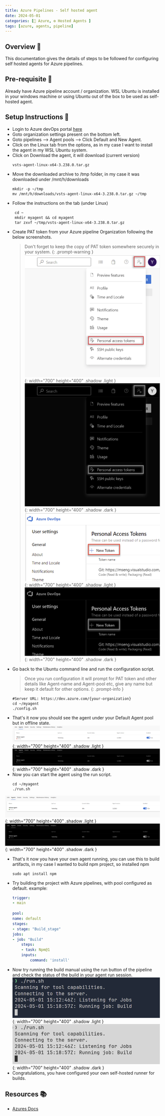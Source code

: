 ```yaml
---
title: Azure Pipelines - Self hosted agent
date: 2024-05-01
categories: [🤖 Azure, ⚙️ Hosted Agents ]
tags: [azure, agents, pipeline]
---
```


## Overview 📝
This documentation gives the details of steps to be followed for configuring self hosted agents for Azure pipelines.

## Pre-requisite  🚧
Already have Azure pipeline account / organization.
WSL Ubuntu is installed in your windows machine or using Ubuntu out of the box to be used as self-hosted agent.

## Setup Instructions 🚧
- Login to Azure devOps portal [here](https://dev.azure.com)
- Goto organization settings present on the bottom left.
- Goto pipelines --> Agent pools --> Click Default and New Agent.
- Click on the Linux tab from the options, as in my case I want to install the agent in my WSL Ubuntu system.
- Click on Download the agent, it will download (current version)
    ```shell
    vsts-agent-linux-x64-3.238.0.tar.gz
    ```
- Move the downloaded archive to /tmp folder, in my case it was downloaded under /mnt/h/downloads
    ```shell
    mkdir -p ~/tmp
    mv /mnt/h/downloads/vsts-agent-linux-x64-3.238.0.tar.gz ~/tmp
    ```
- Follow the instructions on the tab (under Linux)
    ```shell
     cd ~
     mkdir myagent && cd myagent
     tar zxvf ~/tmp/vsts-agent-linux-x64-3.238.0.tar.gz
    ```
- Create PAT token from your Azure pipeline Organization following the below screenshots.
    > Don't forget to keep the copy of PAT token somewhere securely in your system.
    {: .prompt-warning }
![alt text](../assets/images/azure/pat-gen.png){: width="700" height="400" .shadow .light }
![alt text](../assets/images/azure/pat-gen-darkmode.png){: width="700" height="400" .shadow .dark }
![alt text](../assets/images/azure/pat-gen-1.png){: width="700" height="400" .shadow .light }
![alt text](../assets/images/azure/pat-gen-1-darkmode.png){: width="700" height="400" .shadow .dark }
- Go back to the Ubuntu command line and run the configuration script.
    > Once you run configuration it will prompt for PAT token and other details like Agent-name and Agent-pool etc, give any name but keep it default for other options.
    {: .prompt-info }
    ```shell
    #Server URL: https://dev.azure.com/{your-organization}
    cd ~/myagent
    ./config.sh
    ```
- That's it now you should see the agent under your Default Agent pool but in offline state.
![alt text](../assets/images/azure/agent.png){: width="700" height="400" .shadow .light }
![alt text](../assets/images/azure/agent-darkmode.png){: width="700" height="400" .shadow .dark }
- Now you can start the agent using the run script.
    ```shell
    cd ~/myagent
    ./run.sh
    ```
![alt text](../assets/images/azure/agent-1.png){: width="700" height="400" .shadow .light }
![alt text](../assets/images/azure/agent-1-darkmode.png){: width="700" height="400" .shadow .dark }
- That's it now you have your own agent running, you can use this to build artifacts, in my case I wanted to build npm project, so installed npm
    ```shell
    sudo apt install npm
    ```
- Try building the project with Azure pipelines, with pool configured as default. example:
    ```yaml
    trigger: 
    - main

    pool: 
    name: default
    stages:
    - stage: "Build_stage"
    jobs:
    - job: "Build"
        steps:
        - task: Npm@1
        inputs:
            command: 'install'
    ```
- Now try running the build manual using the run button of the pipeline and check the status of the build in your agent run session.
![alt text](../assets/images/azure/agent-run.png){: width="700" height="400" .shadow .light }
![alt text](../assets/images/azure/agent-run-darkmode.png){: width="700" height="400" .shadow .dark }
- Congratulations, you have configured your own self-hosted runner for builds.
## Resources 📚
- [Azures Docs](https://learn.microsoft.com/en-us/azure/devops/pipelines/agents/linux-agent?view=azure-devops)
